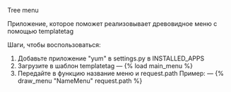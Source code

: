Tree menu

Приложение, которое поможет реализовывает древовидное меню с помощью templatetag

Шаги, чтобы воспользоваться:
1. Добавьте приложение "yum" в settings.py в INSTALLED_APPS 
2. Загрузите в шаблон templatetag — {% load main_menu %}
3. Передайте в функцию название меню и request.path Пример: — {% draw_menu "NameMenu" request.path %}
